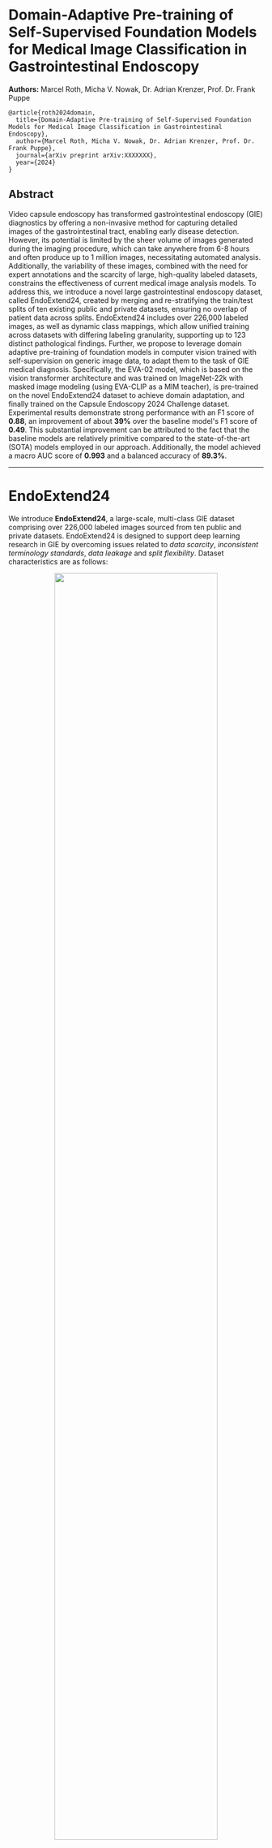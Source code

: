 # Domain-Adaptive Pre-training of Self-Supervised Foundation Models for Medical Image Classification in Gastrointestinal Endoscopy


**Authors:** Marcel Roth, Micha V. Nowak, Dr. Adrian Krenzer, Prof. Dr. Frank Puppe

```
@article{roth2024domain,
  title={Domain-Adaptive Pre-training of Self-Supervised Foundation Models for Medical Image Classification in Gastrointestinal Endoscopy},
  author={Marcel Roth, Micha V. Nowak, Dr. Adrian Krenzer, Prof. Dr. Frank Puppe},
  journal={arXiv preprint arXiv:XXXXXXX},
  year={2024}
}
```

## Abstract
Video capsule endoscopy has transformed gastrointestinal endoscopy (GIE) diagnostics by offering a non-invasive method for capturing detailed images of the gastrointestinal tract, enabling early disease detection. However, its potential is limited by the sheer volume of images generated during the imaging procedure, which can take anywhere from 6-8 hours and often produce up to 1 million images, necessitating automated analysis. Additionally, the variability of these images, combined with the need for expert annotations and the scarcity of large, high-quality labeled datasets, constrains the effectiveness of current medical image analysis models. To address this, we introduce a novel large gastrointestinal endoscopy dataset, called EndoExtend24, created by merging and re-stratifying the train/test splits of ten existing public and private datasets, ensuring no overlap of patient data across splits. EndoExtend24 includes over 226,000 labeled images, as well as dynamic class mappings, which allow unified training across datasets with differing labeling granularity, supporting up to 123 distinct pathological findings. Further, we propose to leverage domain adaptive pre-training of foundation models in computer vision trained with self-supervision on generic image data, to adapt them to the task of GIE medical diagnosis. Specifically, the EVA-02 model, which is based on the vision transformer architecture and was trained on ImageNet-22k with masked image modeling (using EVA-CLIP as a MIM teacher), is pre-trained on the novel EndoExtend24 dataset to achieve domain adaptation, and finally trained on the Capsule Endoscopy 2024 Challenge dataset. Experimental results demonstrate strong performance with an F1 score of **0.88**, an improvement of about **39%** over the baseline model's F1 score of **0.49**. This substantial improvement can be attributed to the fact that the baseline models are relatively primitive compared to the state-of-the-art (SOTA) models employed in our approach. Additionally, the model achieved a macro AUC score of **0.993** and a balanced accuracy of **89.3%**.


---

# EndoExtend24
We introduce **EndoExtend24**, a large-scale,
multi-class GIE dataset comprising over 226,000 labeled images sourced from ten public and private datasets. EndoExtend24 is designed to support deep learning research in GIE by overcoming issues related to _data scarcity_, _inconsistent terminology standards_, _data leakage_ and _split flexibility_. Dataset characteristics are as follows:

<p align="center">
   <img src="assets/endoextend24.png" width="80%">
</p>

For the **Capsule Endoscopy 2024 Challenge**, we leveraged our flexible class mapping feature and created a specific **EndoExtend24** subset for our pre-training. This subset includes approximately 130,000 labeled images across 10 classes. The additional **EndoExtend24** dataset significantly increases the number of samples in the `bleeding`, `ulcer`, and `polyp` classes. Moreover, we added 201 samples to the rare `worms` class, sourced from the ERS dataset.

<p align="center">
   <img src="assets/dataset_class_dist_conf_mat.png" width="80%">
</p>

---

## Evaluation Results
We present the performance of our final eva02-base model after pre-training and during the downstream task of training on CE24. These results are compared to our best baseline model during pre-training, as well as the baseline results reported by the CE24 team for various architectures. Accuracy (Acc) refers to balanced accuracy, while F1, AUC, and mAP are reported as macro averages.

<div align="center">
<table style="width:100%; border-collapse: collapse;">
  <thead>
    <tr>
      <th></th>
      <th>Model</th>
      <th>Acc</th>
      <th>macro AUC</th>
      <th>macro F1</th>
      <th>macro mAP</th>
    </tr>
  </thead>
  <tbody>
    <tr>
      <td rowspan="2"><strong>Pre-Training</strong></td>
      <td>eva02-base</td>
      <td><strong>0.810</strong></td>
      <td><strong>0.976</strong></td>
      <td><strong>0.786</strong></td>
      <td><strong>0.860</strong></td>
    </tr>
    <tr>
      <td>SEER</td>
      <td>0.743</td>
      <td>0.960</td>
      <td>0.723</td>
      <td>0.755</td>
    </tr>
    <tr>
      <td rowspan="5"><strong>Downstream</strong></td>
      <td>eva02-base <em>(ours)</em></td>
      <td><strong>0.893</strong></td>
      <td><strong>0.993</strong></td>
      <td><strong>0.875</strong></td>
      <td><strong>0.931</strong></td>
    </tr>
    <tr>
      <td>VGG16</td>
      <td>0.568</td>
      <td>0.916</td>
      <td>0.484</td>
      <td>0.525</td>
    </tr>
    <tr>
      <td>SVM</td>
      <td>0.410</td>
      <td>0.940</td>
      <td>0.490</td>
      <td>N/A</td>
    </tr>
    <tr>
      <td>ResNet50</td>
      <td>0.320</td>
      <td>0.871</td>
      <td>0.370</td>
      <td>N/A</td>
    </tr>
    <tr>
      <td>Custom CNN</td>
      <td>0.100</td>
      <td>N/A</td>
      <td>0.090</td>
      <td>N/A</td>
    </tr>
  </tbody>
</table>
</div>

<p align="center">
   <img src="assets/val_conf_mat.png" width="80%">
</p>
<p align="center">
   <img src="assets/val_roc_curve_1.png" width="80%">
</p>




---
## Usage
**1) Clone the repository:**
```bash
git clone git@github.com:mvnowak/cv2024.git cv2024
cd cv2024
```
- **Note:** We have organized the repository so that everything should be run from the root ("cv2024") directory

-------------------
### Requirements

-------------------

**2) Create a virtual environment:**
```bash
python3.11 -m venv venv
source venv/bin/activate
```
- **Note:** Use python version 3.11

**3) Install PyTorch:**
```bash
pip3 install torch torchvision torchaudio --index-url https://download.pytorch.org/whl/cu121
```
- **Note:** Use pytorch version 2.4.0+cu121

**4) Install the required packages:**
```bash
pip install -r requirements.txt
```

-------------------
### Download Capsule-Vision Challenge 2024 (CE24) Dataset

-------------------


**5) Download Capsule-Vision Challenge
   2024 Dataset ([GitHub](https://github.com/misahub2023/Capsule-Vision-2024-Challenge?tab=readme-ov-file)):**
1. **Train and Validation** Dataset ([Link](https://figshare.com/articles/dataset/Training_and_Validation_Dataset_of_Capsule_Vision_2024_Challenge/26403469?file=48018562))
2.  **Test** Dataset ([Link](https://figshare.com/articles/dataset/Testing_Dataset_of_Capsule_Vision_2024_Challenge/27200664?file=49717386))
- **Note:** By downloading any of the datasets you agree to the terms of their use.
- Store the dataset in the `data/` directory **in the repository root** and make sure to have the following structure:
   ```
    data/
    ├── capsulevision/
    │   ├── training/
    │   │   ├── Angioectasia/
    │   │   │   ├── KID/
    │   │   │   │   ├── angioectasia-P0-1.jpg
    │   │   │   │   ├── ...
    │   │   │   ├── KVASIR/
    │   │   │   │   ├── 04a78ef00c5245e0_888.jpg
    │   │   │   │   ├── ...
    │   │   │   ├── SEE-AI/
    │   │   │   │   ├── image00279.jpg
    │   │   │   │   ├── ...   
    │   ├── validation/
    │   │   ├── ...
    │   ├── testing/
    │   │   ├── Images
    │   │   │   ├── 00Z0Xo99wp.jpg
    │   │   │   ├── ...
   ```
  - The dataset can now be found at: ```data/capsulevision```

-------------------
### Download Pre-trained Model Weights

------------------- 

You can find the weights for both the pre-trained model and the fine-tuned downstream task model below. For an easy
download on a linux cluster such as slurm, you can use the `gdown` command as shown below.

| **Type**    | **Dataset**  | **Checkpoint**                                                                                                            | **Command**                               |
|-------------|--------------|---------------------------------------------------------------------------------------------------------------------------|-------------------------------------------|
| Pre-trained | EndoExtend24 | [eva02_base_patch14_224.pt_ee24](https://drive.google.com/file/d/1Ok58RCRvKdq1_VcFn35FQOHyznvq8JFr/view?usp=sharing)      | `gdown 1Ok58RCRvKdq1_VcFn35FQOHyznvq8JFr` |
| Fine-tuned  | CE24         | [eva02_base_patch14_224.ee24_ft_ce24](https://drive.google.com/file/d/123TjuBw-34bKXBu7njzKjbcObNXsnuEY/view?usp=sharing) | `gdown 123TjuBw-34bKXBu7njzKjbcObNXsnuEY` |

**5) Download Pre-Trained EndoExtend24 Model Weights:**
- If not yet existent, create the `pretrained_models/` directory **in the repository root**
- Use the ``gdown`` package to download the checkpoint file:
```bash
mkdir pretrained_models
cd pretrained_models
gdown 1Ok58RCRvKdq1_VcFn35FQOHyznvq8JFr
```
- The checkpoint file can now be found at: ```pretrained_models/eva02_base_patch14_224.pt_ee24.ckpt```

-------------------
### Final Directory Structure

-------------------

**6) Verify the repository root folder structure:**
```
.
├── assets/
├── checkpoints/
├── configs/
├── data/
├── datasets/
│   ├── ce24/
│   │   ├── class_mapping.json
│   │   ├── train_val.csv
│   │   ├── test.csv
├── pretrained_models/
│   ├── eva02_base_patch14_224.pt_ee24.ckpt
│   ├── ...   
├── slurm/
├── src/
├── submission/
│   ├── predictions.xlsx
├── .gitignore
├── infer.py
├── README.md
├── requirements.txt
├── train.py
```

-------------------
### Fine-tune on CE24

-------------------

**7) Fine-tune the pre-trained EndoExtend24 model on CE24 by running:**
- **Required:** The fine-tuning requires a wandb project to be setup. Thus, you must replace `<WANDB_PROJECT>` and `<WANDB_ENTITY>` within the `run_eva02_base_patch14_224.ee24_ft_ce24.yaml` config with your wandb parameters.
```bash
python train.py --config configs/submission/run_eva02_base_patch14_224.ee24_ft_ce24.yaml
```
- **Note:** The training script will automatically save the best model checkpoint in the `checkpoints/` directory
- **Optional:** You can also batch the training on a slurm cluster:
```bash
python slurm/train.py configs/submission/run_eva02_base_patch14_224.ee24_ft_ce24.yaml <gpu_type>
```
- **Note**: When running on slurm you first have to check the `slurm/train.py` script and change the gpu types. You must select a valid gpu type (integer). You can attach to log output with the '-a' flag.

-------------------
### Inference on CE24 Test Set

-------------------
- The `infer.py` script can be used to run inference either with a self trained or the provided checkpoint.
- **Note:** The inference script must be run from the **repository root**. 
- **Note:** We use the **same** config for inference that was used for fine-tuning. 
- Command line arguments:
  - `--config` Path to configuration file that was used to train the model checkpoint (e.g., `configs/run_eva02_base_patch14_224.ee24_ft_ce24.yaml`)
  - `--save_dir` Directory to save the prediction.xlsx file (default: `./submission/`)
  - `--checkpoint_filename` Name of the checkpoint file (e.g., `eva02_base_patch14_224.ee24_ft_ce24.ckpt`)
  - `--dataset_path` Path to the directory that contains the `capsulevision` directory (e.g., `./data/`)
  - `--dataset_csv_path` Path to the test.csv file (e.g., `./datasets/ce24`)
  - `--pretrained_checkpoint_dir` Path to the directory that contains the pre-trained checkpoint (e.g., `./pretrained_models/`)
  - `--val_bs` Batch size for validation (default: `32`)


**8a) Run Inference with self trained checkpoint:**
  - **Required:** You must refactor the ``--dataset_path <DATASET_PATH>`` to your actual data directory.
  - **Required:** You must refactor the ``--pretrained_checkpoint_dir <PRETRAINED_CHECKPOINT_DIR>`` to the directory where the checkpoint has been stored. Usually a directory with a run-name that was automatically generated by wandb, with the checkpoint file located in it (e.g., `checkpoints/<RUN_NAME>/`, trained models are usually stored in `checkpoints`).
  - **Required:** You must refactor the ``--checkpoint_filename <CHECKPOINT_FILENAME>`` to the name of the checkpoint file.
  - _Optional:_ Increase the batch size with ``--val_bs <BATCHSIZE>`` to speed up inference.

Run the following command for inference:

```bash
python infer.py --config configs/submission/run_eva02_base_patch14_224.ee24_ft_ce24.yaml --dataset_path <DATASET_PATH> --dataset_csv_path ./datasets/ce24 --pretrained_checkpoint_dir <PRETRAINED_CHECKPOINT_DIR> --checkpoint_filename <CHECKPOINT_FILENAME> --val_bs 32
```

---

**8b) Run Inference with the provided checkpoint:**
- **Required:** Make sure that the provided fine-tuned [checkpoint](https://drive.google.com/file/d/123TjuBw-34bKXBu7njzKjbcObNXsnuEY/view) is downloaded and stored in the `./pretrained_models/` directory.
- **Required:** Make sure that the `training` directory is downloaded and placed within `data/capsulevision` in the **repository root**.
- **Required:** Refactor the `--dataset_path <DATASET_PATH>` so that it matches your actual data directory.
- **Note:** You (usually) do not have to change the other arguments.
- _Optional:_ Increase the batch size with `--val_bs <BATCHSIZE>` to speed up inference.

Run the following command for inference:

```bash
python infer.py --config configs/submission/run_eva02_base_patch14_224.ee24_ft_ce24.yaml --dataset_path <DATASET_PATH> --dataset_csv_path ./datasets/ce24 --pretrained_checkpoint_dir ./pretrained_models/ --checkpoint_filename eva02_base_patch14_224.ee24_ft_ce24.ckpt --val_bs 32
```
